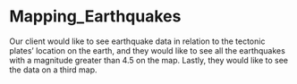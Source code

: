 # Mapping_Earthquakes
Our client would like to see earthquake data in relation to the tectonic plates’ location on the earth, and they would like to see all the earthquakes with a magnitude greater than 4.5 on the map. Lastly, they would like to see the data on a third map.
